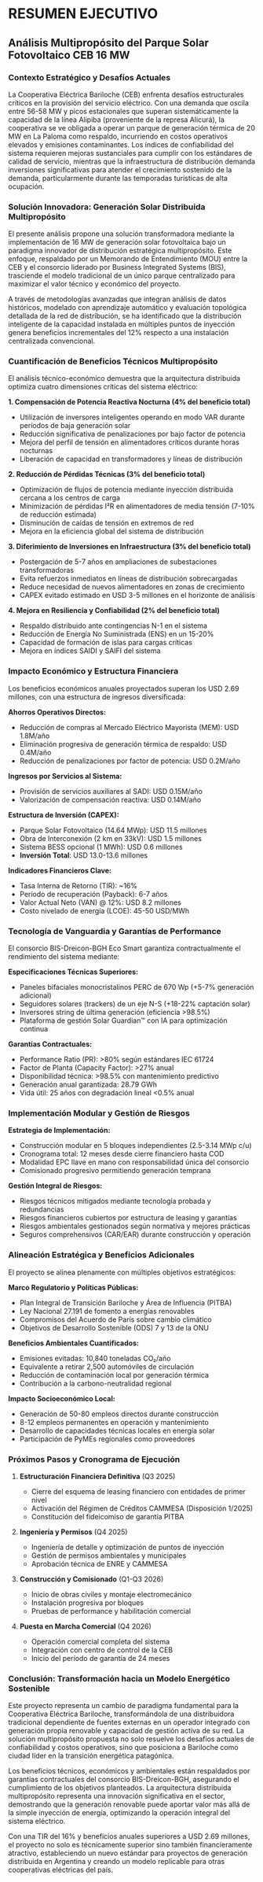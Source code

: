 # RESUMEN EJECUTIVO
## Análisis Multipropósito del Parque Solar Fotovoltaico CEB 16 MW

### Contexto Estratégico y Desafíos Actuales

La Cooperativa Eléctrica Bariloche (CEB) enfrenta desafíos estructurales críticos en la provisión del servicio eléctrico. Con una demanda que oscila entre 56-58 MW y picos estacionales que superan sistemáticamente la capacidad de la línea Alipiba (proveniente de la represa Alicurá), la cooperativa se ve obligada a operar un parque de generación térmica de 20 MW en La Paloma como respaldo, incurriendo en costos operativos elevados y emisiones contaminantes. Los índices de confiabilidad del sistema requieren mejoras sustanciales para cumplir con los estándares de calidad de servicio, mientras que la infraestructura de distribución demanda inversiones significativas para atender el crecimiento sostenido de la demanda, particularmente durante las temporadas turísticas de alta ocupación.

### Solución Innovadora: Generación Solar Distribuida Multipropósito

El presente análisis propone una solución transformadora mediante la implementación de 16 MW de generación solar fotovoltaica bajo un paradigma innovador de distribución estratégica multipropósito. Este enfoque, respaldado por un Memorando de Entendimiento (MOU) entre la CEB y el consorcio liderado por Business Integrated Systems (BIS), trasciende el modelo tradicional de un único parque centralizado para maximizar el valor técnico y económico del proyecto.

A través de metodologías avanzadas que integran análisis de datos históricos, modelado con aprendizaje automático y evaluación topológica detallada de la red de distribución, se ha identificado que la distribución inteligente de la capacidad instalada en múltiples puntos de inyección genera beneficios incrementales del 12% respecto a una instalación centralizada convencional.

### Cuantificación de Beneficios Técnicos Multipropósito

El análisis técnico-económico demuestra que la arquitectura distribuida optimiza cuatro dimensiones críticas del sistema eléctrico:

**1. Compensación de Potencia Reactiva Nocturna (4% del beneficio total)**
- Utilización de inversores inteligentes operando en modo VAR durante períodos de baja generación solar
- Reducción significativa de penalizaciones por bajo factor de potencia
- Mejora del perfil de tensión en alimentadores críticos durante horas nocturnas
- Liberación de capacidad en transformadores y líneas de distribución

**2. Reducción de Pérdidas Técnicas (3% del beneficio total)**
- Optimización de flujos de potencia mediante inyección distribuida cercana a los centros de carga
- Minimización de pérdidas I²R en alimentadores de media tensión (7-10% de reducción estimada)
- Disminución de caídas de tensión en extremos de red
- Mejora en la eficiencia global del sistema de distribución

**3. Diferimiento de Inversiones en Infraestructura (3% del beneficio total)**
- Postergación de 5-7 años en ampliaciones de subestaciones transformadoras
- Evita refuerzos inmediatos en líneas de distribución sobrecargadas
- Reduce necesidad de nuevos alimentadores en zonas de crecimiento
- CAPEX evitado estimado en USD 3-5 millones en el horizonte de análisis

**4. Mejora en Resiliencia y Confiabilidad (2% del beneficio total)**
- Respaldo distribuido ante contingencias N-1 en el sistema
- Reducción de Energía No Suministrada (ENS) en un 15-20%
- Capacidad de formación de islas para cargas críticas
- Mejora en índices SAIDI y SAIFI del sistema

### Impacto Económico y Estructura Financiera

Los beneficios económicos anuales proyectados superan los USD 2.69 millones, con una estructura de ingresos diversificada:

**Ahorros Operativos Directos:**
- Reducción de compras al Mercado Eléctrico Mayorista (MEM): USD 1.8M/año
- Eliminación progresiva de generación térmica de respaldo: USD 0.4M/año
- Reducción de penalizaciones por factor de potencia: USD 0.2M/año

**Ingresos por Servicios al Sistema:**
- Provisión de servicios auxiliares al SADI: USD 0.15M/año
- Valorización de compensación reactiva: USD 0.14M/año

**Estructura de Inversión (CAPEX):**
- Parque Solar Fotovoltaico (14.64 MWp): USD 11.5 millones
- Obra de Interconexión (2 km en 33kV): USD 1.5 millones
- Sistema BESS opcional (1 MWh): USD 0.6 millones
- **Inversión Total**: USD 13.0-13.6 millones

**Indicadores Financieros Clave:**
- Tasa Interna de Retorno (TIR): ~16%
- Período de recuperación (Payback): 6-7 años
- Valor Actual Neto (VAN) @ 12%: USD 8.2 millones
- Costo nivelado de energía (LCOE): 45-50 USD/MWh

### Tecnología de Vanguardia y Garantías de Performance

El consorcio BIS-Dreicon-BGH Eco Smart garantiza contractualmente el rendimiento del sistema mediante:

**Especificaciones Técnicas Superiores:**
- Paneles bifaciales monocristalinos PERC de 670 Wp (+5-7% generación adicional)
- Seguidores solares (trackers) de un eje N-S (+18-22% captación solar)
- Inversores string de última generación (eficiencia >98.5%)
- Plataforma de gestión Solar Guardian™ con IA para optimización continua

**Garantías Contractuales:**
- Performance Ratio (PR): >80% según estándares IEC 61724
- Factor de Planta (Capacity Factor): >27% anual
- Disponibilidad técnica: >98.5% con mantenimiento predictivo
- Generación anual garantizada: 28.79 GWh
- Vida útil: 25 años con degradación lineal <0.5% anual

### Implementación Modular y Gestión de Riesgos

**Estrategia de Implementación:**
- Construcción modular en 5 bloques independientes (2.5-3.14 MWp c/u)
- Cronograma total: 12 meses desde cierre financiero hasta COD
- Modalidad EPC llave en mano con responsabilidad única del consorcio
- Comisionado progresivo permitiendo generación temprana

**Gestión Integral de Riesgos:**
- Riesgos técnicos mitigados mediante tecnología probada y redundancias
- Riesgos financieros cubiertos por estructura de leasing y garantías
- Riesgos ambientales gestionados según normativa y mejores prácticas
- Seguros comprehensivos (CAR/EAR) durante construcción y operación

### Alineación Estratégica y Beneficios Adicionales

El proyecto se alinea plenamente con múltiples objetivos estratégicos:

**Marco Regulatorio y Políticas Públicas:**
- Plan Integral de Transición Bariloche y Área de Influencia (PITBA)
- Ley Nacional 27.191 de fomento a energías renovables
- Compromisos del Acuerdo de París sobre cambio climático
- Objetivos de Desarrollo Sostenible (ODS) 7 y 13 de la ONU

**Beneficios Ambientales Cuantificados:**
- Emisiones evitadas: 10,840 toneladas CO₂/año
- Equivalente a retirar 2,500 automóviles de circulación
- Reducción de contaminación local por generación térmica
- Contribución a la carbono-neutralidad regional

**Impacto Socioeconómico Local:**
- Generación de 50-80 empleos directos durante construcción
- 8-12 empleos permanentes en operación y mantenimiento
- Desarrollo de capacidades técnicas locales en energía solar
- Participación de PyMEs regionales como proveedores

### Próximos Pasos y Cronograma de Ejecución

1. **Estructuración Financiera Definitiva** (Q3 2025)
   - Cierre del esquema de leasing financiero con entidades de primer nivel
   - Activación del Régimen de Créditos CAMMESA (Disposición 1/2025)
   - Constitución del fideicomiso de garantía PITBA

2. **Ingeniería y Permisos** (Q4 2025)
   - Ingeniería de detalle y optimización de puntos de inyección
   - Gestión de permisos ambientales y municipales
   - Aprobación técnica de ENRE y CAMMESA

3. **Construcción y Comisionado** (Q1-Q3 2026)
   - Inicio de obras civiles y montaje electromecánico
   - Instalación progresiva por bloques
   - Pruebas de performance y habilitación comercial

4. **Puesta en Marcha Comercial** (Q4 2026)
   - Operación comercial completa del sistema
   - Integración con centro de control de la CEB
   - Inicio del período de garantía de 24 meses

### Conclusión: Transformación hacia un Modelo Energético Sostenible

Este proyecto representa un cambio de paradigma fundamental para la Cooperativa Eléctrica Bariloche, transformándola de una distribuidora tradicional dependiente de fuentes externas en un operador integrado con generación propia renovable y capacidad de gestión activa de su red. La solución multipropósito propuesta no solo resuelve los desafíos actuales de confiabilidad y costos operativos, sino que posiciona a Bariloche como ciudad líder en la transición energética patagónica.

Los beneficios técnicos, económicos y ambientales están respaldados por garantías contractuales del consorcio BIS-Dreicon-BGH, asegurando el cumplimiento de los objetivos planteados. La arquitectura distribuida multipropósito representa una innovación significativa en el sector, demostrando que la generación renovable puede aportar valor más allá de la simple inyección de energía, optimizando la operación integral del sistema eléctrico.

Con una TIR del 16% y beneficios anuales superiores a USD 2.69 millones, el proyecto no solo es técnicamente superior sino también financieramente atractivo, estableciendo un nuevo estándar para proyectos de generación distribuida en Argentina y creando un modelo replicable para otras cooperativas eléctricas del país.